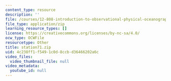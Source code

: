 ```yaml
---
content_type: resource
description: ''
file: /courses/12-808-introduction-to-observational-physical-oceanography-fall-2004/4c238ff1f5491c0d8ccbd36466202a6c_station71.zip
file_type: application/zip
learning_resource_types: []
license: https://creativecommons.org/licenses/by-nc-sa/4.0/
ocw_type: OCWFile
resourcetype: Other
title: station71.zip
uid: 4c238ff1-f549-1c0d-8ccb-d36466202a6c
video_files:
  video_thumbnail_file: null
video_metadata:
  youtube_id: null
---
```

